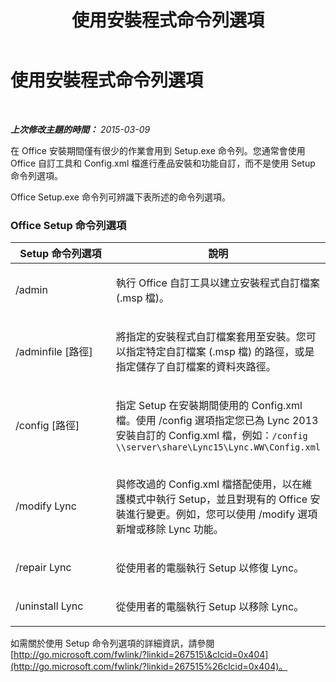 ﻿---
title: 使用安裝程式命令列選項
TOCTitle: 使用安裝程式命令列選項
ms:assetid: 99878c3c-ff31-48e2-8424-580d7b07a7bf
ms:mtpsurl: https://technet.microsoft.com/zh-tw/library/JJ205129(v=OCS.15)
ms:contentKeyID: 49291778
ms.date: 08/10/2015
mtps_version: v=OCS.15
ms.translationtype: HT
---

# 使用安裝程式命令列選項

 

_**上次修改主題的時間：** 2015-03-09_

在 Office 安裝期間僅有很少的作業會用到 Setup.exe 命令列。您通常會使用 Office 自訂工具和 Config.xml 檔進行產品安裝和功能自訂，而不是使用 Setup 命令列選項。

Office Setup.exe 命令列可辨識下表所述的命令列選項。

### Office Setup 命令列選項

<table>
<colgroup>
<col style="width: 50%" />
<col style="width: 50%" />
</colgroup>
<thead>
<tr class="header">
<th>Setup 命令列選項</th>
<th>說明</th>
</tr>
</thead>
<tbody>
<tr class="odd">
<td><p>/admin</p></td>
<td><p>執行 Office 自訂工具以建立安裝程式自訂檔案 (.msp 檔)。</p></td>
</tr>
<tr class="even">
<td><p>/adminfile [路徑]</p></td>
<td><p>將指定的安裝程式自訂檔案套用至安裝。您可以指定特定自訂檔案 (.msp 檔) 的路徑，或是指定儲存了自訂檔案的資料夾路徑。</p></td>
</tr>
<tr class="odd">
<td><p>/config [路徑]</p></td>
<td><p>指定 Setup 在安裝期間使用的 Config.xml 檔。使用 /config 選項指定您已為 Lync 2013 安裝自訂的 Config.xml 檔，例如：<code>/config \\server\share\Lync15\Lync.WW\Config.xml</code></p></td>
</tr>
<tr class="even">
<td><p>/modify Lync</p></td>
<td><p>與修改過的 Config.xml 檔搭配使用，以在維護模式中執行 Setup，並且對現有的 Office 安裝進行變更。例如，您可以使用 /modify 選項新增或移除 Lync 功能。</p></td>
</tr>
<tr class="odd">
<td><p>/repair Lync</p></td>
<td><p>從使用者的電腦執行 Setup 以修復 Lync。</p></td>
</tr>
<tr class="even">
<td><p>/uninstall Lync</p></td>
<td><p>從使用者的電腦執行 Setup 以移除 Lync。</p></td>
</tr>
</tbody>
</table>


如需關於使用 Setup 命令列選項的詳細資訊，請參閱 [http://go.microsoft.com/fwlink/?linkid=267515\&clcid=0x404](http://go.microsoft.com/fwlink/?linkid=267515%26clcid=0x404)。

